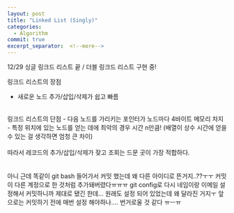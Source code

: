 ```yaml
---
layout: post
title: "Linked List (Singly)"
categories:
  - Algorithm
commit: true
excerpt_separator:  <!--more-->
---
```


12/29 싱글 링크드 리스트 끝 / 더블 링크드 리스트 구현 중!

링크드 리스트의 장점
- 새로운 노드 추가/삽입/삭제가 쉽고 빠름<br>
<br>
링크드 리스트의 단점
- 다음 노드를 가리키는 포인터가 노드마다 4바이트 메모리 차지
- 특정 위치에 있는 노드를 얻는 데에 최악의 경우 시간 n만큼! (배열이 상수 시간에 얻을 수 있는 걸 생각하면 엄청 큰 차이)<br>
<br>
따라서 레코드의 추가/삽입/삭제가 잦고 조회는 드문 곳이 가장 적합하다.<br>
<br>
<br>
아니 근데 똑같이 git bash 들어가서 커밋 했는데 왜 다른 아이디로 뜬거지..??ㅜㅜ 커밋이 다른 계정으로 한 것처럼 추가돼버렸다ㅠㅠㅠ git config로 다시 네임이랑 이메일 설정해서 커밋하니까 제대로 됐긴 한데... 원래도 설정 되어 있었는데 왜 달라진 거지ㅜ 앞으로는 커밋하기 전에 매번 설정 해야하나.... 번거로울 것 같다 ㅠㅡㅠ
